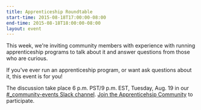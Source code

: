 ```yaml
---
title: Apprenticeship Roundtable
start-time: 2015-08-18T17:00:00-08:00
end-time: 2015-08-18T18:00:00-08:00
layout: event
---
```

This week, we're inviting community members with experience with running apprenticeship programs to talk about it and answer questions from those who are curious.

If you've ever run an apprenticeship program, or want ask questions about it, this event is for you!

The discussion take place 6 p.m. PST/9 p.m. EST, Tuesday, Aug. 19 in our [#_community-events Slack channel](https://apprenticeship.slack.com/messages/_community-events/). [Join the Apprenticehsip Community](https://zee8.typeform.com/to/b9wyG6?invite-code=apprenticeship-roundtable) to participate.
